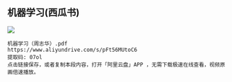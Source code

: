 ## 机器学习(西瓜书)

![](https://img30.360buyimg.com/ebookadmin/jfs/t1/17279/9/20522/245228/620ea359Ef06d2d0c/c0864b5d37c56d6c.jpg)

```
机器学习（周志华）.pdf
https://www.aliyundrive.com/s/pFt56MUtoC6
提取码: 07ol
点击链接保存，或者复制本段内容，打开「阿里云盘」APP ，无需下载极速在线查看，视频原画倍速播放。
```